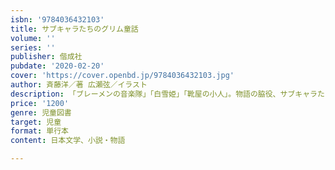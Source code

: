 ```yaml
---
isbn: '9784036432103'
title: サブキャラたちのグリム童話
volume: ''
series: ''
publisher: 偕成社
pubdate: '2020-02-20'
cover: 'https://cover.openbd.jp/9784036432103.jpg'
author: 斉藤洋／著 広瀬弦／イラスト
description: 「ブレーメンの音楽隊」「白雪姫」「靴屋の小人」。物語の脇役、サブキャラたちが語るうちあけ話を３編収録した短編集第２弾。
price: '1200'
genre: 児童図書
target: 児童
format: 単行本
content: 日本文学、小説・物語

---
```

